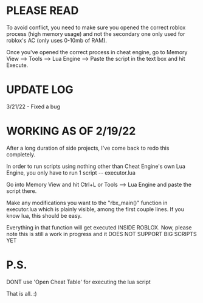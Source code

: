 # PLEASE READ

To avoid conflict, you need to make sure you opened the correct roblox process (high memory usage)
and not the secondary one only used for roblox's AC (only uses 0-10mb of RAM).

Once you've opened the correct process in cheat engine, go to Memory View --> Tools --> Lua Engine --> Paste the script in the text box and hit Execute.

# UPDATE LOG

3/21/22 - Fixed a bug

# WORKING AS OF 2/19/22

After a long duration of side projects, I've come back to redo this completely.

In order to run scripts using nothing other than Cheat Engine's own Lua Engine,
you only have to run 1 script -- executor.lua

Go into Memory View and hit Ctrl+L or Tools --> Lua Engine
and paste the script there.

Make any modifications you want to the "rbx_main()" function in executor.lua
which is plainly visible, among the first couple lines.
If you know lua, this should be easy.

Everything in that function will get executed INSIDE ROBLOX.
Now, please note this is still a work in progress and it DOES NOT SUPPORT BIG SCRIPTS YET



# P.S.

DONT use 'Open Cheat Table' for executing the lua script

That is all. :)

